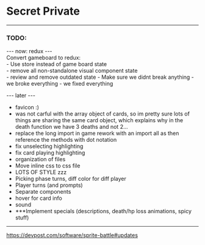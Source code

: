 # Secret Private  
  
--------------------------------------------------------  
  
### TODO:  
--- now: redux ---  
Convert gameboard to redux:  
    - Use store instead of game board state  
        - remove all non-standalone visual component state  
        - review and remove outdated state
    - Make sure we didnt break anything - we broke everything - we fixed everything  
 
--- later ---  
- favicon :)  
- was not carful with the array object of cards, so im pretty sure lots of things are sharing the same card object, which explains why in the death function we have 3 deaths and not 2...  
- replace the long import in game rework with an import all as <name> then reference the methods with dot notation
- fix unselecting highlighting 
- fix card playing highlighting  
- organization of files  
- Move inline css to css file
- LOTS OF STYLE zzz  
- Picking phase turns, diff color for diff player  
- Player turns (and prompts)  
- Separate components
- hover for card info  
- sound  
- ***Implement specials (descriptions, death/hp loss animations, spicy stuff)  
  
--------------------------------------------------------     
    
https://devpost.com/software/sprite-battle#updates
